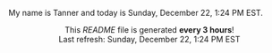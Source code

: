 My name is Tanner and today is Sunday, December 22, 1:24 PM EST.

<p align="center">This <i>README</i> file is generated <b>every 3 hours</b>!</br>Last refresh: Sunday, December 22, 1:24 PM EST<br /></p>
